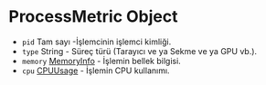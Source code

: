 # ProcessMetric Object

* `pid` Tam sayı -İşlemcinin işlemci kimliği.
* `type` String - Süreç türü (Tarayıcı ve ya Sekme ve ya GPU vb.).
* `memory` [MemoryInfo](memory-info.md) - İşlemin bellek bilgisi.
* `cpu` [CPUUsage](cpu-usage.md) - İşlemin CPU kullanımı.